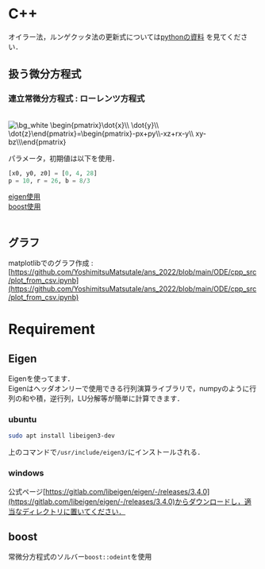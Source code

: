 # C++


オイラー法，ルンゲクッタ法の更新式については[pythonの資料](https://github.com/YoshimitsuMatsutaIe/ans_2022/blob/main/ODE/python_src/simple.ipynb) を見てください．  

## 扱う微分方程式

### 連立常微分方程式 : ローレンツ方程式
<br>
<img src="https://latex.codecogs.com/png.image?\dpi{120}&space;\bg_white&space;\begin{pmatrix}\dot{x}\\&space;\dot{y}\\&space;\dot{z}\end{pmatrix}=\begin{pmatrix}-px&plus;py\\-xz&plus;rx-y\\&space;xy-bz\\\end{pmatrix}" title="\bg_white \begin{pmatrix}\dot{x}\\ \dot{y}\\ \dot{z}\end{pmatrix}=\begin{pmatrix}-px+py\\-xz+rx-y\\ xy-bz\\\end{pmatrix}" />  
<br>

パラメータ，初期値は以下を使用．  
```python
[x0, y0, z0] = [0, 4, 28]  
p = 10, r = 26, b = 8/3  
```

[eigen使用](lorenz.cpp)  
[boost使用](lorenz_using_odeint.cpp)  
<br>

## グラフ
matplotlibでのグラフ作成 : [https://github.com/YoshimitsuMatsutaIe/ans_2022/blob/main/ODE/cpp_src/plot_from_csv.ipynb](https://github.com/YoshimitsuMatsutaIe/ans_2022/blob/main/ODE/cpp_src/plot_from_csv.ipynb)  


# Requirement
## Eigen  
Eigenを使ってます．  
Eigenはヘッダオンリーで使用できる行列演算ライブラリで，numpyのように行列の和や積，逆行列，LU分解等が簡単に計算できます．  
### ubuntu
```bash
sudo apt install libeigen3-dev
```
上のコマンドで`/usr/include/eigen3/`にインストールされる．  
### windows
公式ページ[https://gitlab.com/libeigen/eigen/-/releases/3.4.0](https://gitlab.com/libeigen/eigen/-/releases/3.4.0)からダウンロードし，適当なディレクトリに置いてください．  

## boost  
常微分方程式のソルバー`boost::odeint`を使用  
